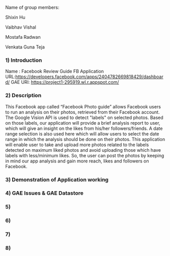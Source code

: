 Name of group members: 

Shixin Hu

Vaibhav Vishal

Mostafa Radwan

Venkata Guna Teja




### 1) Introduction

Name : Facebook Review Guide
FB Application URL:https://developers.facebook.com/apps/2404782669818429/dashboard/ 
GAE URl: https://project1-295919.wl.r.appspot.com/


### 2) Description

This Facebook app called “Facebook Photo guide” allows Facebook users to run an analysis on their photos, retrieved from their Facebook account. The Google Vision API is used to detect "labels" on selected photos. Based on those labels, our application will provide a brief analysis report to user, which will give an insight on the likes from his/her followers/friends. A date range selection is also used here which will allow users to select the date range in which the analysis should be done on their photos.
This application will enable user to take and upload more photos related to the labels detected on maximum liked photos and avoid uploading those which have labels with less/minimum likes. So, the user can post the photos by keeping in mind our app analysis and gain more reach, likes and followers on Facebook.


### 3) Demonstration of Application working

### 4) GAE Issues & GAE Datastore

### 5)

### 6)

### 7)

### 8)

